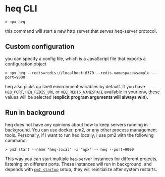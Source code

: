 # heq CLI

```
> npx heq
```

this command will start a new http server that serves heq-server protocol.

## Custom configuration

you can specify a config file, which is a JavaScript file that exports a configuration object

```
> npx heq --redis=redis://localhost:6379 --redis-namespace=sample --port=9000
```

heq also picks up shell environment variables by default. If you have `HEQ_PORT`,
`HEQ_REDIS_URL` or `HEQ_REDIS_NAMESPACE` available in your env, these values will
be selected (**explicit program arguments will always win**).

## Run in background

heq does not have any opinions about how to keep servers running in background.
You can use docker, pm2, or any other process management tools. Personally, if I want to run heq locally, I use pm2 with the following command:

```
> pm2 start --name "heq-local" -x "npx" -- heq --port=9000
```

This way you can start multiple `heq-server` instances for different projects, listening on different ports. These instances will run in background, and depends with [`pm2 startup`](https://pm2.io/doc/en/runtime/guide/startup-hook/) setup, they will reinitialize after system restarts.
